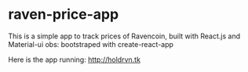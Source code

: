 # raven-price-app
This is a simple app to track prices of Ravencoin, built with React.js and Material-ui
obs: bootstraped with create-react-app

Here is the app running: http://holdrvn.tk
